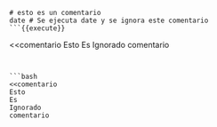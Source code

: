 ```
# esto es un comentario
date # Se ejecuta date y se ignora este comentario
```{{execute}}

```
<<comentario
Esto
Es 
Ignorado
comentario
```

             
```bash
<<comentario
Esto
Es 
Ignorado
comentario
```
